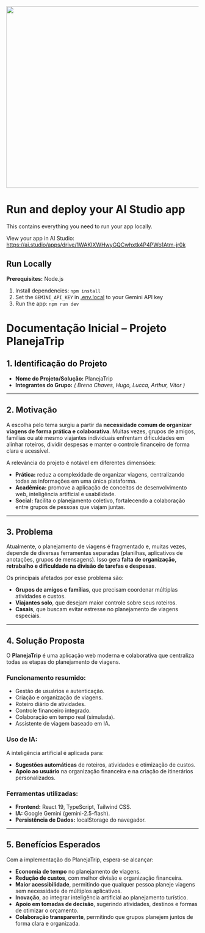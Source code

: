 <div align="center">
<img width="1200" height="475" alt="GHBanner" src="https://github.com/user-attachments/assets/0aa67016-6eaf-458a-adb2-6e31a0763ed6" />
</div>

# Run and deploy your AI Studio app

This contains everything you need to run your app locally.

View your app in AI Studio: https://ai.studio/apps/drive/1WAKIXWHwyGQCwhxtk4P4PWo1Atm-jr0k

## Run Locally

**Prerequisites:**  Node.js


1. Install dependencies:
   `npm install`
2. Set the `GEMINI_API_KEY` in [.env.local](.env.local) to your Gemini API key
3. Run the app:
   `npm run dev`





# **Documentação Inicial – Projeto PlanejaTrip**

## **1. Identificação do Projeto**

* **Nome do Projeto/Solução:** PlanejaTrip
* **Integrantes do Grupo:** *( Breno Chaves, Hugo, Lucca, Arthur, Vitor )*

---

## **2. Motivação**

A escolha pelo tema surgiu a partir da **necessidade comum de organizar viagens de forma prática e colaborativa**. Muitas vezes, grupos de amigos, famílias ou até mesmo viajantes individuais enfrentam dificuldades em alinhar roteiros, dividir despesas e manter o controle financeiro de forma clara e acessível.

A relevância do projeto é notável em diferentes dimensões:

* **Prática:** reduz a complexidade de organizar viagens, centralizando todas as informações em uma única plataforma.
* **Acadêmica:** promove a aplicação de conceitos de desenvolvimento web, inteligência artificial e usabilidade.
* **Social:** facilita o planejamento coletivo, fortalecendo a colaboração entre grupos de pessoas que viajam juntas.

---

## **3. Problema**

Atualmente, o planejamento de viagens é fragmentado e, muitas vezes, depende de diversas ferramentas separadas (planilhas, aplicativos de anotações, grupos de mensagens). Isso gera **falta de organização, retrabalho e dificuldade na divisão de tarefas e despesas**.

Os principais afetados por esse problema são:

* **Grupos de amigos e famílias**, que precisam coordenar múltiplas atividades e custos.
* **Viajantes solo**, que desejam maior controle sobre seus roteiros.
* **Casais**, que buscam evitar estresse no planejamento de viagens especiais.

---

## **4. Solução Proposta**

O **PlanejaTrip** é uma aplicação web moderna e colaborativa que centraliza todas as etapas do planejamento de viagens.

### Funcionamento resumido:

* Gestão de usuários e autenticação.
* Criação e organização de viagens.
* Roteiro diário de atividades.
* Controle financeiro integrado.
* Colaboração em tempo real (simulada).
* Assistente de viagem baseado em IA.

### Uso de IA:

A inteligência artificial é aplicada para:

* **Sugestões automáticas** de roteiros, atividades e otimização de custos.
* **Apoio ao usuário** na organização financeira e na criação de itinerários personalizados.

### Ferramentas utilizadas:

* **Frontend:** React 19, TypeScript, Tailwind CSS.
* **IA:** Google Gemini (gemini-2.5-flash).
* **Persistência de Dados:** localStorage do navegador.

---

## **5. Benefícios Esperados**

Com a implementação do PlanejaTrip, espera-se alcançar:

* **Economia de tempo** no planejamento de viagens.
* **Redução de custos**, com melhor divisão e organização financeira.
* **Maior acessibilidade**, permitindo que qualquer pessoa planeje viagens sem necessidade de múltiplos aplicativos.
* **Inovação**, ao integrar inteligência artificial ao planejamento turístico.
* **Apoio em tomadas de decisão**, sugerindo atividades, destinos e formas de otimizar o orçamento.
* **Colaboração transparente**, permitindo que grupos planejem juntos de forma clara e organizada.


